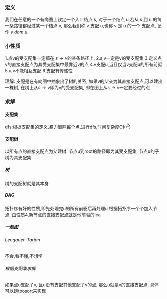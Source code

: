 ### 定义
我们在任意的一个有向图上钦定一个入口结点 s,
对于一个结点 u,若从 s 到 u 的每一条路径都经过某一个结点 v,
那么我们称 v 支配 u,也称 v 是 u 的一个 支配点,
记作 $v\ dom\ u$.

### 小性质
1.点v的受支配集一定都在 $s\rightarrow v$的某条路径上,
2.s,v一定是v的受支配集
3.定义点v的直接支配点为其受支配集中最靠近v的点
4.v支配u,当且仅当v支配u的所有前驱
5.u,v不能相互支配
6.支配有传递性

理解:
支配是在有向图中抽象出了树的关系,
如果v的父亲为其直接支配点,可以建出一棵树,
在树上从$s\rightarrow v$即为v的受支配集,
即在图上从$s \rightarrow v$一定要经过的点

### 求解
#### 支配集
dfs:根据支配集的定义,暴力删除每个点,进行dfs,时间复杂度O($n^2$)
#### 支配树
以所有点的直接支配点为父建树.
节点u到root的路径即为其受支配集,
节点u的子树为其支配集
##### 树
树的支配树就是其本身
##### DAG
拓扑序有好的性质,即先处理完u的所有前驱后再处理u
根据拓扑序一个个加入节点,
由性质4,新节点的直接支配点就是他前驱的lca
##### 一般图
###### Lengauer–Tarjan
不会,看不懂,不想学
###### 根据支配集求解
如果点u支配了v,
且u没有支配其他支配了v的点,
那么u就是v的直接支配点,
具体可以跑toosort来实现